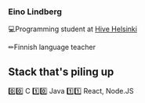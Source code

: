 ### Eino Lindberg

💻Programming student at [Hive Helsinki](https://www.hive.fi/en/)

✏Finnish language teacher

## Stack that's piling up

0️⃣0️⃣ C
1️⃣0️⃣ Java
1️⃣1️⃣ React, Node.JS

<!--
**einoob/einoob** is a ✨ _special_ ✨ repository because its `README.md` (this file) appears on your GitHub profile.

Here are some ideas to get you started:

- 🔭 I’m currently working on ...
- 🌱 I’m currently learning ...
- 👯 I’m looking to collaborate on ...
- 🤔 I’m looking for help with ...
- 💬 Ask me about ...
- 📫 How to reach me: ...
- 😄 Pronouns: ...
- ⚡ Fun fact: ...
-->
